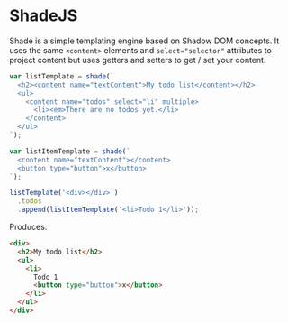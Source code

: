 ShadeJS
=======

Shade is a simple templating engine based on Shadow DOM concepts. It uses the same `<content>` elements and `select="selector"` attributes to project content but uses getters and setters to get / set your content.

```js
var listTemplate = shade(`
  <h2><content name="textContent">My todo list</content></h2>
  <ul>
    <content name="todos" select="li" multiple>
      <li><em>There are no todos yet.</li>
    </content>
  </ul>
`);

var listItemTemplate = shade(`
  <content name="textContent"></content>
  <button type="button">x</button>
`);

listTemplate('<div></div>')
  .todos
  .append(listItemTemplate('<li>Todo 1</li>'));
```

Produces:

```html
<div>
  <h2>My todo list</h2>
  <ul>
    <li>
      Todo 1
      <button type="button">x</button>
    </li>
  </ul>
</div>
```
